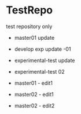 TestRepo
========

test repository only
- master01 update

- develop exp update -01
- experimental-test update
- experimental-test 02

- master01 - edit1
- master02 - edit1
- master02 - edit2


